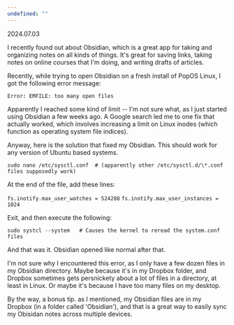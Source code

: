 ```yaml
---
undefined: ""
---
```

2024.07.03

I recently found out about Obsidian, which is a great app for taking and organizing notes on all kinds of things. It's great for saving links, taking notes on online courses that I'm doing, and writing drafts of articles. 

Recently, while trying to open Obsidian on a fresh install of PopOS Linux, I got the following error message:

`Error: EMFILE: too many open files`

Apparently I reached some kind of limit -- I'm not sure what, as I just started using Obsidian a few weeks ago. A Google search led me to one fix that actually worked, which involves increasing a limit on Linux inodes (which function as operating system file indices). 

Anyway, here is the solution that fixed my Obsidian. This should work for any version of Ubuntu based systems.

`sudo nano /etc/sysctl.conf  # (apparently other /etc/sysctl.d/\*.conf files supposedly work)`

At the end of the file, add these lines:

`fs.inotify.max_user_watches = 524288`
`fs.inotify.max_user_instances = 1024` 

Exit, and then execute the following:

`sudo systcl --system   # Causes the kernel to reread the system.conf files`

And that was it. Obsidian opened like normal after that. 

I'm not sure why I encountered this error, as I only have a few dozen files in my Obsidian directory. Maybe because it's in my Dropbox folder, and Dropbox sometimes gets persnickety about a lot of files in a directory, at least in Linux. Or maybe it's because I have too many files on my desktop. 

By the way, a bonus tip. as I mentioned, my Obsidian files are in my Dropbox (in a folder called 'Obsidian'), and that is a great way to easily sync my Obisidan notes across multiple devices. 